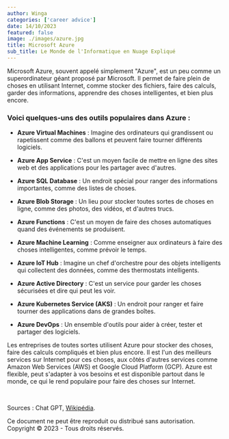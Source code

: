 ```yaml
---
author: Winga
categories: ['career advice']
date: 14/10/2023
featured: false
image: ./images/azure.jpg
title: Microsoft Azure
sub_title: Le Monde de l'Informatique en Nuage Expliqué
---
```


Microsoft Azure, souvent appelé simplement "Azure", est un peu comme un superordinateur géant proposé par Microsoft. Il permet de faire plein de choses en utilisant Internet, comme stocker des fichiers, faire des calculs, garder des informations, apprendre des choses intelligentes, et bien plus encore.

### **Voici quelques-uns des outils populaires dans Azure :**

- **Azure Virtual Machines** : Imagine des ordinateurs qui grandissent ou rapetissent comme des ballons et peuvent faire tourner différents logiciels.

- **Azure App Service** : C'est un moyen facile de mettre en ligne des sites web et des applications pour les partager avec d'autres.

- **Azure SQL Database** : Un endroit spécial pour ranger des informations importantes, comme des listes de choses.

- **Azure Blob Storage** : Un lieu pour stocker toutes sortes de choses en ligne, comme des photos, des vidéos, et d'autres trucs.

- **Azure Functions** : C'est un moyen de faire des choses automatiques quand des événements se produisent.

- **Azure Machine Learning** : Comme enseigner aux ordinateurs à faire des choses intelligentes, comme prévoir le temps.

- **Azure IoT Hub** : Imagine un chef d'orchestre pour des objets intelligents qui collectent des données, comme des thermostats intelligents.

- **Azure Active Directory** : C'est un service pour garder les choses sécurisées et dire qui peut les voir.

- **Azure Kubernetes Service (AKS)** : Un endroit pour ranger et faire tourner des applications dans de grandes boîtes.

- **Azure DevOps** : Un ensemble d'outils pour aider à créer, tester et partager des logiciels.

Les entreprises de toutes sortes utilisent Azure pour stocker des choses, faire des calculs compliqués et bien plus encore. Il est l'un des meilleurs services sur Internet pour ces choses, aux côtés d'autres services comme Amazon Web Services (AWS) et Google Cloud Platform (GCP). Azure est flexible, peut s'adapter à vos besoins et est disponible partout dans le monde, ce qui le rend populaire pour faire des choses sur Internet.

&nbsp;

Sources : Chat GPT, [Wikipédia](https://fr.wikipedia.org/wiki/Microsoft_Azure).

Ce document ne peut être reproduit ou distribué sans autorisation.  
Copyright © 2023 - Tous droits réservés.

